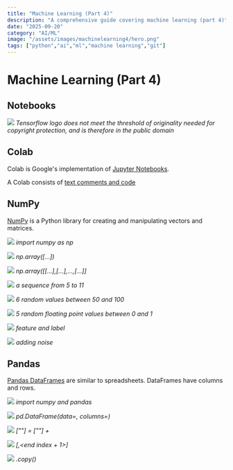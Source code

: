```yaml
---
title: "Machine Learning (Part 4)"
description: "A comprehensive guide covering machine learning (part 4)"
date: "2025-09-20"
category: "AI/ML"
image: "/assets/images/machinelearning4/hero.png"
tags: ["python","ai","ml","machine learning","git"]
---
```


# Machine Learning (Part 4)

## Notebooks

![](/assets/images/machinelearning4/tensorflow-logo.svg)
*Tensorflow logo does not meet the threshold of originality needed for copyright protection, and is therefore in the public domain*


## Colab

Colab is Google's implementation of [Jupyter Notebooks](https://jupyter.org).

 A Colab consists of [text comments and code](https://colab.research.google.com/github/google/eng-edu/blob/main/ml/cc/exercises/numpy_ultraquick_tutorial.ipynb?utm_source=mlcc&utm_campaign=colab-external&utm_medium=referral&utm_content=numpy_tf2-colab&hl=en#scrollTo=vO47lN3aDOAv)


## NumPy

[NumPy](https://colab.research.google.com/github/google/eng-edu/blob/main/ml/cc/exercises/numpy_ultraquick_tutorial.ipynb?utm_source=mlcc&utm_campaign=colab-external&utm_medium=referral&utm_content=numpy_tf2-colab&hl=en#scrollTo=HF-flFfs9r0q) is a Python library for creating and manipulating vectors and matrices.

![](/assets/images/machinelearning4/screen-shot-2022-06-08-at-6.23.23-pm-757x144.png)
*import numpy as np*

![](/assets/images/machinelearning4/screen-shot-2022-06-08-at-6.24.04-pm-745x209.png)
*np.array([...])*

![](/assets/images/machinelearning4/screen-shot-2022-06-08-at-6.25.18-pm-764x221.png)
*np.array([[...],[...],...,[...]]*

![](/assets/images/machinelearning4/screen-shot-2022-06-08-at-6.27.05-pm-755x262.png)
*a sequence from 5 to 11*

![](/assets/images/machinelearning4/screen-shot-2022-06-08-at-6.28.11-pm-783x247.png)
*6 random values between 50 and 100*

![](/assets/images/machinelearning4/screen-shot-2022-06-08-at-6.29.30-pm-788x165.png)
*5 random floating point values between 0 and 1*

![](/assets/images/machinelearning4/screen-shot-2022-06-08-at-6.33.42-pm-788x475.png)
*feature and label*

![](/assets/images/machinelearning4/screen-shot-2022-06-08-at-6.36.16-pm-788x402.png)
*adding noise*


## Pandas

[Pandas DataFrames](https://colab.research.google.com/github/google/eng-edu/blob/main/ml/cc/exercises/pandas_dataframe_ultraquick_tutorial.ipynb?utm_source=mlcc&utm_campaign=colab-external&utm_medium=referral&utm_content=pandas_tf2-colab&hl=en) are similar to spreadsheets. DataFrames have columns and rows.

![](/assets/images/machinelearning4/screen-shot-2022-06-08-at-6.49.03-pm-787x164.png)
*import numpy and pandas*

![](/assets/images/machinelearning4/screen-shot-2022-06-08-at-6.50.52-pm-789x650.png)
*pd.DataFrame(data=<data cell values>, columns=<column names>)*

![](/assets/images/machinelearning4/screen-shot-2022-06-08-at-6.54.36-pm-779x348.png)
*<dataframe>["<new column name>"] = <dataframe>["<existing column name>"] + <constant>*

![](/assets/images/machinelearning4/screen-shot-2022-06-08-at-6.58.28-pm-787x739.png)
*<dataframe>[<start index>,<end index + 1>]*

![](/assets/images/machinelearning4/screen-shot-2022-06-08-at-7.01.31-pm-786x991.png)
*<dataframe>.copy()*
